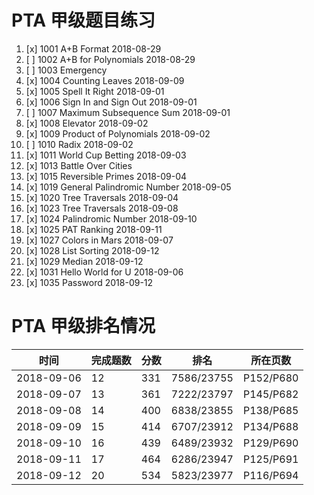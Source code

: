 # PTA 甲级题目练习
1. [x] 1001 A+B Format 2018-08-29 
2. [ ] 1002 A+B for Polynomials 2018-08-29
3. [ ] 1003 Emergency 
4. [x] 1004 Counting Leaves 2018-09-09
5. [x] 1005 Spell It Right 2018-09-01
6. [x] 1006 Sign In and Sign Out 2018-09-01
7. [ ] 1007 Maximum Subsequence Sum 2018-09-01
8. [x] 1008 Elevator 2018-09-02
9. [x] 1009 Product of Polynomials 2018-09-02
10. [ ] 1010 Radix 2018-09-02
11. [x] 1011 World Cup Betting 2018-09-03
13. [x] 1013 Battle Over Cities 
14. [x] 1015 Reversible Primes 2018-09-04 
15. [x] 1019 General Palindromic Number 2018-09-05
16. [x] 1020 Tree Traversals 2018-09-04
17. [x] 1023 Tree Traversals 2018-09-08
18. [x] 1024 Palindromic Number 2018-09-10
19. [x] 1025 PAT Ranking 2018-09-11
20. [x] 1027 Colors in Mars 2018-09-07
21. [x] 1028 List Sorting 2018-09-12
22. [x] 1029 Median 2018-09-12
23. [x] 1031 Hello World for U 2018-09-06
24. [x] 1035 Password 2018-09-12

# PTA 甲级排名情况
时间|完成题数|分数|排名|所在页数
--|--|--|--|--
2018-09-06 |12|331|7586/23755 |P152/P680
2018-09-07 |13|361|7222/23797 |P145/P682
2018-09-08 |14|400|6838/23855 |P138/P685
2018-09-09 |15|414|6707/23912 |P134/P688
2018-09-10 |16|439|6489/23932 |P129/P690
2018-09-11 |17|464|6286/23947 |P125/P691
2018-09-12 |20|534|5823/23977 |P116/P694